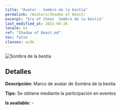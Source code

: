```yaml
---
title: "Avatar - Sombra de la bestia"
permalink: /Avatars/Shadow of Beast/
excerpt: "Era of Chaos  Sombra de la bestia"
last_modified_at: 2021-04-26
locale: es
ref: "Shadow of Beast.md"
toc: false
classes: wide
---
```

 ![Sombra de la bestia](/images/a/avatarFrame_79.png)

## Detalles

 **Descripción:** Marco de avatar de Sombra de la bestia 

 **Tips:** Se obtiene mediante la participación en eventos 

 **Is available:**  - 

